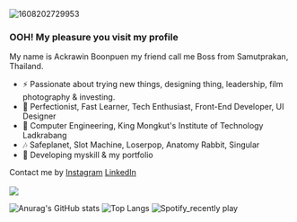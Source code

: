 ![1608202729953](https://user-images.githubusercontent.com/63220854/130407820-8e8dba4a-9c83-4c19-b6ee-904d86da28ee.jpg)
### OOH! My pleasure you visit my profile
My name is Ackrawin Boonpuen my friend call me Boss from Samutprakan, Thailand.
- ⚡ Passionate about trying new things, designing thing, leadership, film photography & investing.
- 🕺  Perfectionist, Fast Learner, Tech Enthusiast, Front-End Developer, UI Designer
- 🏫 Computer Engineering, King Mongkut's Institute of Technology Ladkrabang
- 🎶 Safeplanet, Slot Machine, Loserpop, Anatomy Rabbit, Singular
- 🌱 Developing myskill & my portfolio

Contact me by [Instagram](https://www.instagram.com/bossbp_/ "Instagram : @bossbp_") [LinkedIn](https://www.linkedin.com/in/bxss101/ "LinkedIn")\
\
![](https://komarev.com/ghpvc/?username=BXSS101&color=grey&style=flat-square&label=Visitor+>>>)

![Anurag's GitHub stats](https://github-readme-stats.vercel.app/api?username=BXSS101&theme=dark)
![Top Langs](https://github-readme-stats.vercel.app/api/top-langs/?username=BXSS101&layout=compact&theme=dark&langs_count=8)
![Spotify_recently play](https://spotify-recently-played-readme.vercel.app/api?user=21v3ftigbtvwdmrzp44cpom6y&count=4)



<!--
**BXSS101/BXSS101** is a ✨ _special_ ✨ repository because its `README.md` (this file) appears on your GitHub profile.

Here are some ideas to get you started:

- 🔭 I’m currently working on ...
- 🌱 I’m currently learning ...
- 👯 I’m looking to collaborate on ...
- 🤔 I’m looking for help with ...
- 💬 Ask me about ...
- 📫 How to reach me: ...
- 😄 Pronouns: ...
- ⚡ Fun fact: ...
-->
